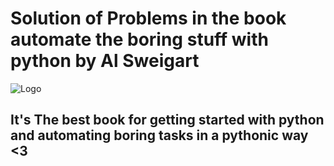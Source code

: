 # Solution of Problems in the book automate the boring stuff with python by Al Sweigart




![Logo](https://www.seekpng.com/png/full/70-701560_open-python-logo-png.png)




## It's The best book for getting started with python and automating boring tasks in a pythonic way <3
